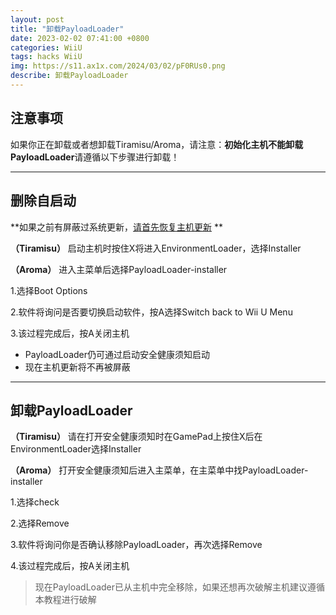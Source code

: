 ```yaml
---
layout: post
title: "卸载PayloadLoader"
date: 2023-02-02 07:41:00 +0800
categories: WiiU
tags: hacks WiiU
img: https://s11.ax1x.com/2024/03/02/pF0RUs0.png
describe: 卸载PayloadLoader
---
```


## 注意事项

如果你正在卸载或者想卸载Tiramisu/Aroma，请注意：**初始化主机不能卸载PayloadLoader**请遵循以下步骤进行卸载！

<hr />

## 删除自启动

**如果之前有屏蔽过系统更新，[请首先恢复主机更新](https://wiiu.1919810.com/wiiu/2023/02/01/uninstall-UDFiine.html) **

**（Tiramisu）** 启动主机时按住X将进入EnvironmentLoader，选择Installer

**（Aroma）** 进入主菜单后选择PayloadLoader-installer

1.选择Boot Options

2.软件将询问是否要切换启动软件，按A选择Switch back to Wii U Menu

3.该过程完成后，按A关闭主机

- PayloadLoader仍可通过启动安全健康须知启动
- 现在主机更新将不再被屏蔽

<hr />

## 卸载PayloadLoader

**（Tiramisu）** 请在打开安全健康须知时在GamePad上按住X后在EnvironmentLoader选择Installer

**（Aroma）** 打开安全健康须知后进入主菜单，在主菜单中找PayloadLoader-installer

1.选择check

2.选择Remove

3.软件将询问你是否确认移除PayloadLoader，再次选择Remove

4.该过程完成后，按A关闭主机

> 现在PayloadLoader已从主机中完全移除，如果还想再次破解主机建议遵循本教程进行破解
